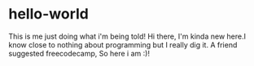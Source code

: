 # hello-world
This is me just doing what i'm being told!
Hi there, I'm kinda new here.I know close to nothing about programming but I really dig it.
A friend suggested freecodecamp, So here i am :)!
